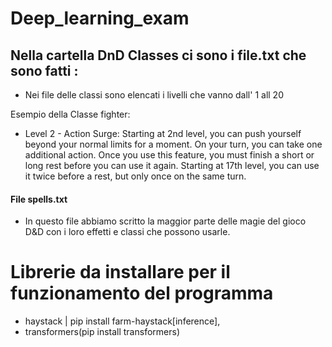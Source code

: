# Deep_learning_exam

## Nella cartella DnD Classes ci sono i file.txt che sono fatti :

*   Nei file delle classi sono elencati i livelli che vanno dall' 1 all 20

Esempio della Classe fighter:

* Level 2 - Action Surge: Starting at 2nd level, you can push yourself beyond your normal limits for a moment. On your turn, you can take one additional action. Once you use this feature, you must finish a short or long rest before you can use it again. Starting at 17th level, you can use it twice before a rest, but only once on the same turn.

#### File spells.txt

* In questo file abbiamo scritto la maggior parte delle magie del gioco D&D con i loro effetti e classi che possono usarle.

# Librerie da installare per il funzionamento del programma

* haystack | pip install farm-haystack[inference],
* transformers(pip install transformers)
